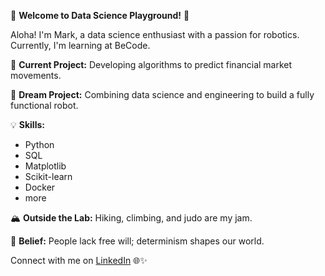 🌟 **Welcome to Data Science Playground!** 🌟

Aloha! I'm Mark, a data science enthusiast with a passion for robotics. Currently, I'm learning at BeCode.

🚀 **Current Project:** Developing algorithms to predict financial market movements.

🤖 **Dream Project:** Combining data science and engineering to build a fully functional robot.

💡 **Skills:**
- Python
- SQL
- Matplotlib
- Scikit-learn
- Docker
- more

🏔️ **Outside the Lab:** Hiking, climbing, and judo are my jam.

🔮 **Belief:** People lack free will; determinism shapes our world.

Connect with me on [LinkedIn](https://www.linkedin.com/in/mark-shevchenko-218149259) 🌐✨

